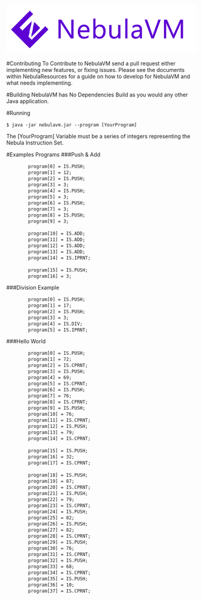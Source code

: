 ![StayVM](https://raw.githubusercontent.com/Matt-Allen44/NebulaVM/master/NebulaResources/NebulaBanner128px.png)

#Contributing
To Contribute to NebulaVM send a pull request either implementing new features, or fixing issues.
Please see the documents within NebulaResources for a guide on how to develop for NebulaVM and what needs implementing.

#Building
NebulaVM has No Dependencies 
Build as you would any other Java application.

#Running
```
$ java -jar nebulavm.jar --program [YourProgram]
```
The [YourProgram] Variable must be a series of integers representing the Nebula Instruction Set.

#Examples Programs
###Push & Add
```
        program[0] = IS.PUSH;
        program[1] = 12;
        program[2] = IS.PUSH;
        program[3] = 3;
        program[4] = IS.PUSH;
        program[5] = 3;
        program[6] = IS.PUSH;
        program[7] = 3;
        program[8] = IS.PUSH;
        program[9] = 3;

        program[10] = IS.ADD;
        program[11] = IS.ADD;
        program[12] = IS.ADD;
        program[13] = IS.ADD;
        program[14] = IS.IPRNT;

        program[15] = IS.PUSH;
        program[16] = 3;
```

###Division Example
```
        program[0] = IS.PUSH;
        program[1] = 17;
        program[2] = IS.PUSH;
        program[3] = 3;
        program[4] = IS.DIV;
        program[5] = IS.IPRNT;
```

###Hello World
```
        program[0] = IS.PUSH;
        program[1] = 72;
        program[2] = IS.CPRNT;
        program[3] = IS.PUSH;
        program[4] = 69;
        program[5] = IS.CPRNT;
        program[6] = IS.PUSH;
        program[7] = 76;
        program[8] = IS.CPRNT;
        program[9] = IS.PUSH;
        program[10] = 76;
        program[11] = IS.CPRNT;
        program[12] = IS.PUSH;
        program[13] = 79;
        program[14] = IS.CPRNT;

        program[15] = IS.PUSH;
        program[16] = 32;
        program[17] = IS.CPRNT;

        program[18] = IS.PUSH;
        program[19] = 87;
        program[20] = IS.CPRNT;
        program[21] = IS.PUSH;
        program[22] = 79;
        program[23] = IS.CPRNT;
        program[24] = IS.PUSH;
        program[25] = 82;
        program[26] = IS.PUSH;
        program[27] = 82;
        program[28] = IS.CPRNT;
        program[29] = IS.PUSH;
        program[30] = 76;
        program[31] = IS.CPRNT;
        program[32] = IS.PUSH;
        program[33] = 68;
        program[34] = IS.CPRNT;
        program[35] = IS.PUSH;
        program[36] = 10;
        program[37] = IS.CPRNT;
```


